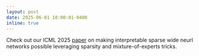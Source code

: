 ```yaml
---
layout: post
date: 2025-06-01 18:00:01-0400
inline: true
---
```


Check out our ICML 2025 [paper](https://arxiv.org/abs/2503.07639) on making interpretable sparse wide neurl networks possible leveraging sparsity and mixture-of-experts tricks. 